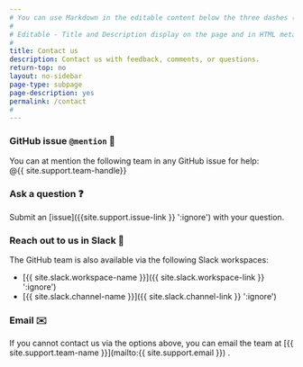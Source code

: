 ```yaml
---
# You can use Markdown in the editable content below the three dashes (---)
#
# Editable - Title and Description display on the page and in HTML meta tags
#
title: Contact us
description: Contact us with feedback, comments, or questions.
return-top: no
layout: no-sidebar
page-type: subpage
page-description: yes
permalink: /contact
#
---
```


### GitHub issue `@mention` 🙋

You can at mention the following team in any GitHub issue for help:  
@{{ site.support.team-handle}}

### Ask a question ❓

Submit an [issue]({{site.support.issue-link }} ':ignore') with your question.

### Reach out to us in Slack 💬

The GitHub team is also available via the following Slack workspaces:

- [{{ site.slack.workspace-name }}]({{ site.slack.workspace-link }} ':ignore')
- [{{ site.slack.channel-name }}]({{ site.slack.channel-link }} ':ignore')

### Email ✉️

If you cannot contact us via the options above, you can email the team at [{{ site.support.team-name }}](mailto:{{ site.support.email }}) .

<p>&nbsp;</p>
<p>&nbsp;</p>
<p>&nbsp;</p>
